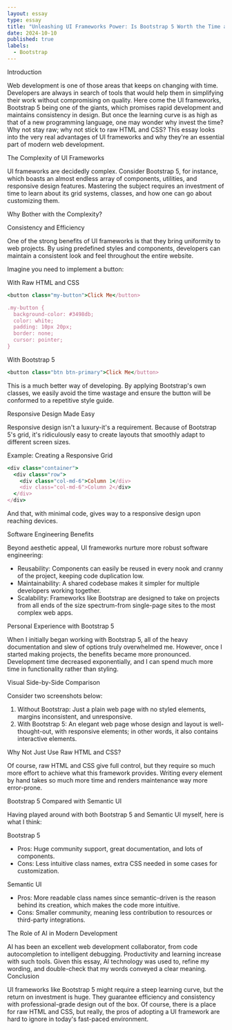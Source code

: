 ```yaml
---
layout: essay
type: essay
title: "Unleashing UI Frameworks Power: Is Bootstrap 5 Worth the Time and Effort Involved?"
date: 2024-10-10
published: true
labels:
  - Bootstrap
---
```


Introduction

Web development is one of those areas that keeps on changing with time. Developers are always in search of tools that would help them in simplifying their work without compromising on quality. Here come the UI frameworks, Bootstrap 5 being one of the giants, which promises rapid development and maintains consistency in design. But once the learning curve is as high as that of a new programming language, one may wonder why invest the time? Why not stay raw; why not stick to raw HTML and CSS? This essay looks into the very real advantages of UI frameworks and why they're an essential part of modern web development.

The Complexity of UI Frameworks

UI frameworks are decidedly complex. Consider Bootstrap 5, for instance, which boasts an almost endless array of components, utilities, and responsive design features. Mastering the subject requires an investment of time to learn about its grid systems, classes, and how one can go about customizing them.

Why Bother with the Complexity?

Consistency and Efficiency

One of the strong benefits of UI frameworks is that they bring uniformity to web projects. By using predefined styles and components, developers can maintain a consistent look and feel throughout the entire website.

Imagine you need to implement a button:

With Raw HTML and CSS
```ruby
<button class="my-button">Click Me</button>

.my-button {
  background-color: #3498db;
  color: white;
  padding: 10px 20px;
  border: none;
  cursor: pointer;
}
```
With Bootstrap 5
```ruby
<button class="btn btn-primary">Click Me</button>
```
This is a much better way of developing. By applying Bootstrap's own classes, we easily avoid the time wastage and ensure the button will be conformed to a repetitive style guide.

Responsive Design Made Easy

Responsive design isn't a luxury-it's a requirement. Because of Bootstrap 5's grid, it's ridiculously easy to create layouts that smoothly adapt to different screen sizes.

Example: Creating a Responsive Grid
```ruby
<div class="container">
  <div class="row">
    <div class="col-md-6">Column 1</div>
    <div class="col-md-6">Column 2</div>
  </div>
</div>
```
And that, with minimal code, gives way to a responsive design upon reaching devices.

Software Engineering Benefits

Beyond aesthetic appeal, UI frameworks nurture more robust software engineering:

* Reusability: Components can easily be reused in every nook and cranny of the project, keeping code duplication low.
* Maintainability: A shared codebase makes it simpler for multiple developers working together.
* Scalability: Frameworks like Bootstrap are designed to take on projects from all ends of the size spectrum-from single-page sites to the most complex web apps.

Personal Experience with Bootstrap 5

When I initially began working with Bootstrap 5, all of the heavy documentation and slew of options truly overwhelmed me. However, once I started making projects, the benefits became more pronounced. Development time decreased exponentially, and I can spend much more time in functionality rather than styling.

Visual Side-by-Side Comparison

Consider two screenshots below:

1. Without Bootstrap: Just a plain web page with no styled elements, margins inconsistent, and unresponsive.
2. With Bootstrap 5: An elegant web page whose design and layout is well-thought-out, with responsive elements; in other words, it also contains interactive elements.

Why Not Just Use Raw HTML and CSS?

Of course, raw HTML and CSS give full control, but they require so much more effort to achieve what this framework provides. Writing every element by hand takes so much more time and renders maintenance way more error-prone.

Bootstrap 5 Compared with Semantic UI

Having played around with both Bootstrap 5 and Semantic UI myself, here is what I think:

Bootstrap 5
* Pros: Huge community support, great documentation, and lots of components.
* Cons: Less intuitive class names, extra CSS needed in some cases for customization.

Semantic UI
* Pros: More readable class names since semantic-driven is the reason behind its creation, which makes the code more intuitive.
* Cons: Smaller community, meaning less contribution to resources or third-party integrations.

The Role of AI in Modern Development

AI has been an excellent web development collaborator, from code autocompletion to intelligent debugging. Productivity and learning increase with such tools. Given this essay, AI technology was used to, refine my wording, and double-check that my words conveyed a clear meaning.
Conclusion

UI frameworks like Bootstrap 5 might require a steep learning curve, but the return on investment is huge. They guarantee efficiency and consistency with professional-grade design out of the box. Of course, there is a place for raw HTML and CSS, but really, the pros of adopting a UI framework are hard to ignore in today's fast-paced environment.
